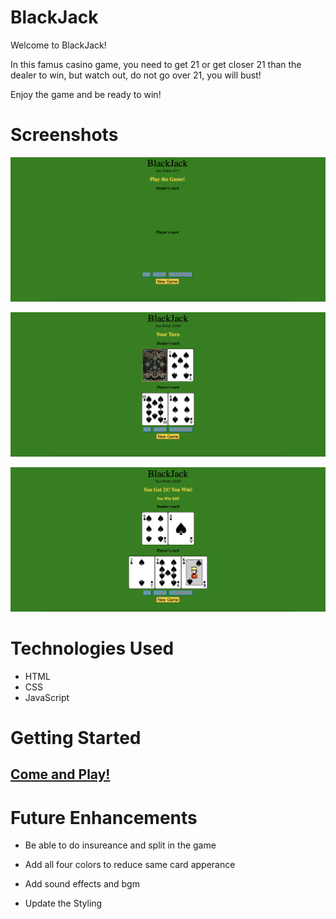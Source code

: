 # BlackJack
Welcome to BlackJack!

In this famus casino game, you need to get 21 or get closer 21 than the dealer to win, but watch out, do not go over 21, you will bust!

Enjoy the game and be ready to win!

# Screenshots

![alt text](screenshots/1.png)

![alt text](screenshots/2.png)

![alt text](screenshots/3.png)

# Technologies Used 
- HTML
- CSS
- JavaScript

# Getting Started

## [Come and Play!](https://raymondliuca.github.io/BlackJack/)

# Future Enhancements

- Be able to do insureance and split in the game

- Add all four colors to reduce same card apperance

- Add sound effects and bgm

- Update the Styling

